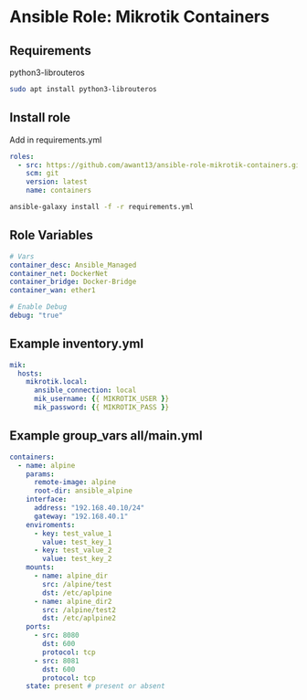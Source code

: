# Ansible Role: Mikrotik Containers

## Requirements

python3-librouteros

```bash
sudo apt install python3-librouteros
```

## Install role
Add in requirements.yml

```yaml
roles:
  - src: https://github.com/awant13/ansible-role-mikrotik-containers.git
    scm: git
    version: latest
    name: containers
``` 

```bash
ansible-galaxy install -f -r requirements.yml
```

## Role Variables

```yaml
# Vars
container_desc: Ansible_Managed
container_net: DockerNet
container_bridge: Docker-Bridge
container_wan: ether1

# Enable Debug
debug: "true"
```

## Example inventory.yml

```yaml
mik:
  hosts:
    mikrotik.local:
      ansible_connection: local
      mik_username: {{ MIKROTIK_USER }}
      mik_password: {{ MIKROTIK_PASS }}

```

## Example group_vars all/main.yml

```yaml
containers:
  - name: alpine
    params:
      remote-image: alpine
      root-dir: ansible_alpine
    interface:
      address: "192.168.40.10/24"
      gateway: "192.168.40.1"
    enviroments:
      - key: test_value_1
        value: test_key_1
      - key: test_value_2
        value: test_key_2
    mounts:
      - name: alpine_dir
        src: /alpine/test
        dst: /etc/aplpine
      - name: alpine_dir2
        src: /alpine/test2
        dst: /etc/aplpine2
    ports:
      - src: 8080
        dst: 600
        protocol: tcp
      - src: 8081
        dst: 600
        protocol: tcp
    state: present # present or absent
